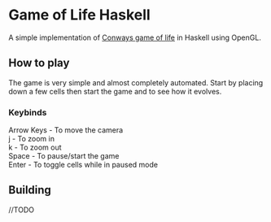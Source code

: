 # Game of Life Haskell

A simple implementation of [Conways game of life](https://en.wikipedia.org/wiki/Conway%27s_Game_of_Life)
in Haskell using OpenGL.

## How to play

The game is very simple and almost completely automated. Start by placing down a few
cells then start the game and to see how it evolves.

### Keybinds
Arrow Keys - To move the camera  
j - To zoom in  
k - To zoom out  
Space - To pause/start the game  
Enter - To toggle cells while in paused mode

## Building
//TODO